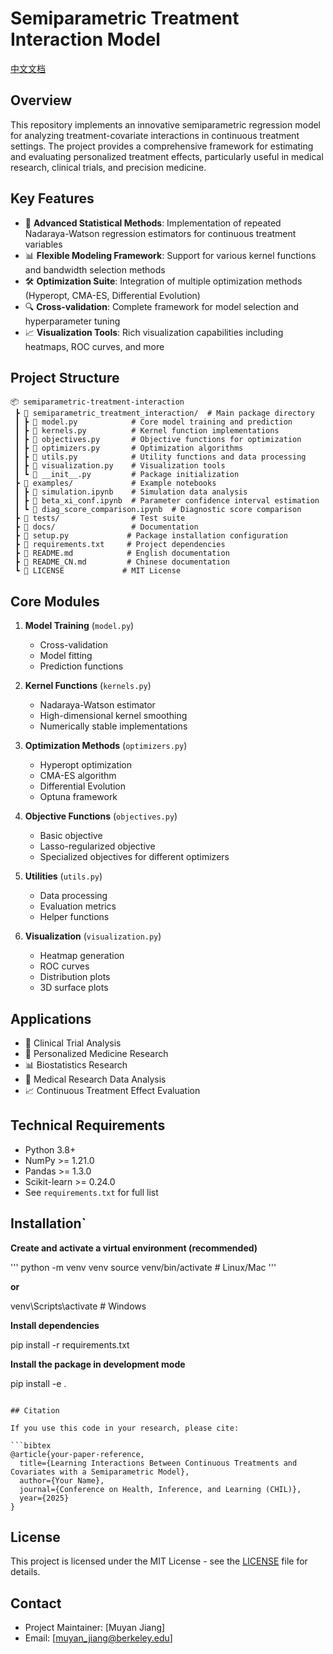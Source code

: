 # Semiparametric Treatment Interaction Model

[中文文档](README_CN.md)

## Overview

This repository implements an innovative semiparametric regression model for analyzing treatment-covariate interactions in continuous treatment settings. The project provides a comprehensive framework for estimating and evaluating personalized treatment effects, particularly useful in medical research, clinical trials, and precision medicine.

## Key Features

- 🔬 **Advanced Statistical Methods**: Implementation of repeated Nadaraya-Watson regression estimators for continuous treatment variables
- 📊 **Flexible Modeling Framework**: Support for various kernel functions and bandwidth selection methods
- 🛠️ **Optimization Suite**: Integration of multiple optimization methods (Hyperopt, CMA-ES, Differential Evolution)
- 🔍 **Cross-validation**: Complete framework for model selection and hyperparameter tuning
- 📈 **Visualization Tools**: Rich visualization capabilities including heatmaps, ROC curves, and more

## Project Structure

```
📦 semiparametric-treatment-interaction
 ┣ 📂 semiparametric_treatment_interaction/  # Main package directory
 ┃ ┣ 📜 model.py            # Core model training and prediction
 ┃ ┣ 📜 kernels.py          # Kernel function implementations
 ┃ ┣ 📜 objectives.py       # Objective functions for optimization
 ┃ ┣ 📜 optimizers.py       # Optimization algorithms
 ┃ ┣ 📜 utils.py            # Utility functions and data processing
 ┃ ┣ 📜 visualization.py    # Visualization tools
 ┃ ┗ 📜 __init__.py         # Package initialization
 ┣ 📂 examples/             # Example notebooks
 ┃ ┣ 📜 simulation.ipynb    # Simulation data analysis
 ┃ ┣ 📜 beta_xi_conf.ipynb  # Parameter confidence interval estimation
 ┃ ┗ 📜 diag_score_comparison.ipynb  # Diagnostic score comparison
 ┣ 📂 tests/                # Test suite
 ┣ 📂 docs/                 # Documentation
 ┣ 📜 setup.py             # Package installation configuration
 ┣ 📜 requirements.txt     # Project dependencies
 ┣ 📜 README.md            # English documentation
 ┣ 📜 README_CN.md         # Chinese documentation
 ┗ 📜 LICENSE             # MIT License
```
## Core Modules

1. **Model Training** (`model.py`)
   - Cross-validation
   - Model fitting
   - Prediction functions

2. **Kernel Functions** (`kernels.py`)
   - Nadaraya-Watson estimator
   - High-dimensional kernel smoothing
   - Numerically stable implementations

3. **Optimization Methods** (`optimizers.py`)
   - Hyperopt optimization
   - CMA-ES algorithm
   - Differential Evolution
   - Optuna framework

4. **Objective Functions** (`objectives.py`)
   - Basic objective
   - Lasso-regularized objective
   - Specialized objectives for different optimizers

5. **Utilities** (`utils.py`)
   - Data processing
   - Evaluation metrics
   - Helper functions

6. **Visualization** (`visualization.py`)
   - Heatmap generation
   - ROC curves
   - Distribution plots
   - 3D surface plots

## Applications

- 🏥 Clinical Trial Analysis
- 💊 Personalized Medicine Research
- 📊 Biostatistics Research
- 🔬 Medical Research Data Analysis
- 📈 Continuous Treatment Effect Evaluation

## Technical Requirements

- Python 3.8+
- NumPy >= 1.21.0
- Pandas >= 1.3.0
- Scikit-learn >= 0.24.0
- See `requirements.txt` for full list

## Installation`

**Create and activate a virtual environment (recommended)**

'''
python -m venv venv
source venv/bin/activate  # Linux/Mac
'''

**or**

venv\Scripts\activate     # Windows

**Install dependencies**

pip install -r requirements.txt

**Install the package in development mode**

pip install -e .
```

## Citation

If you use this code in your research, please cite:

```bibtex
@article{your-paper-reference,
  title={Learning Interactions Between Continuous Treatments and Covariates with a Semiparametric Model},
  author={Your Name},
  journal={Conference on Health, Inference, and Learning (CHIL)},
  year={2025}
}
```

## License

This project is licensed under the MIT License - see the [LICENSE](LICENSE) file for details.

## Contact

- Project Maintainer: [Muyan Jiang]
- Email: [muyan_jiang@berkeley.edu]
